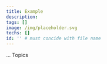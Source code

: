 ```yaml
---
title: Example
description: 
tags: []
image: /img/placeholder.svg
techs: []
id: '' # must concide with file name
---
```


... Topics